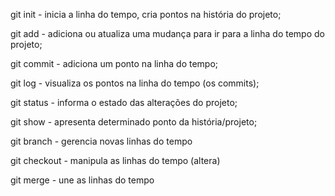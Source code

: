 git init - inicia a linha do tempo, cria pontos na história do projeto;

git add - adiciona ou atualiza uma mudança para ir para a linha do tempo do projeto;

git commit - adiciona um ponto na linha do tempo;

git log - visualiza os pontos na linha do tempo (os commits);

git status - informa o estado das alterações do projeto;

git show - apresenta determinado ponto da história/projeto;

git branch - gerencia novas linhas do tempo

git checkout - manipula as linhas do tempo (altera)

git merge - une as linhas do tempo
